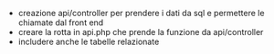 - creazione api/controller per prendere i dati da sql e permettere le chiamate dal front end
- creare la rotta in api.php che prende la funzione da api/controller
- includere anche le tabelle relazionate

